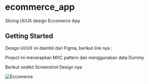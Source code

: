 # ecommerce_app

Slicing UI/UX design Eccomerce App

## Getting Started

Design UI/UX ini diambil dari Figma, berikut link nya :


Project ini menerapkan MVC pattern dan menggunakan data Dummy

Berikut sedikit Screenshot Design nya

<img src="https://i.ibb.co/rsSsyGg/Untitled-1.png" alt="Eccomerce" border="0" />
